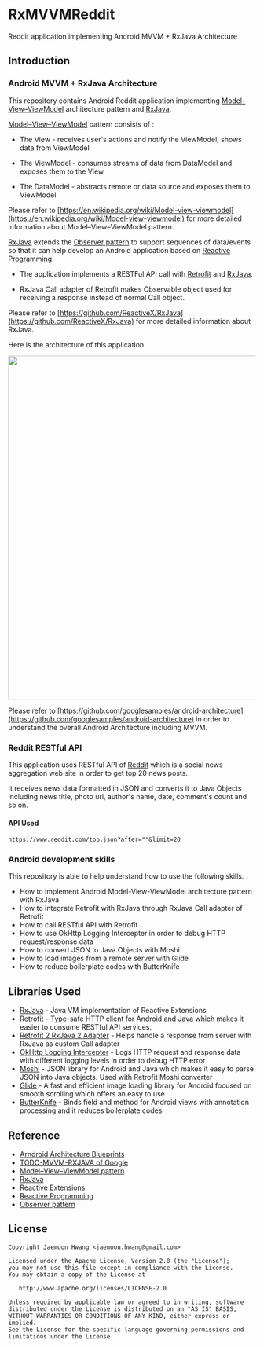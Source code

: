 # RxMVVMReddit
Reddit application implementing Android MVVM + RxJava Architecture

Introduction
------------
### Android MVVM + RxJava Architecture
This repository contains Android Reddit application implementing [Model–View–ViewModel][13] architecture pattern and [RxJava][20].

[Model–View–ViewModel][13] pattern consists of : 

* The View - receives user's actions and notify the ViewModel, shows data from ViewModel

* The ViewModel - consumes streams of data from DataModel and exposes them to the View

* The DataModel - abstracts remote or data source and exposes them to ViewModel

Please refer to [https://en.wikipedia.org/wiki/Model-view-viewmodel](https://en.wikipedia.org/wiki/Model-view-viewmodel) for more detailed information about Model–View–ViewModel pattern.

[RxJava][20] extends the [Observer pattern][10] to support sequences of data/events so that it can help develop an Android application based on [Reactive Programming][23]. 

* The application implements a RESTFul API call with [Retrofit][1] and [RxJava][20]. 

* RxJava Call adapter of Retrofit makes Observable object used for receiving a response instead of normal Call object.

Please refer to [https://github.com/ReactiveX/RxJava](https://github.com/ReactiveX/RxJava) for more detailed information about RxJava.

Here is the architecture of this application.
<p><img src=https://softpian.github.io/gifs/RxMVVMReddit.png width="700" /></p>

Please refer to [https://github.com/googlesamples/android-architecture](https://github.com/googlesamples/android-architecture) in order to understand the overall Android Architecture including MVVM.

### Reddit RESTful API
This application uses RESTful API of [Reddit][0] which is a social news aggregation web site in order to get top 20 news posts.

It receives news data formatted in JSON and converts it to Java Objects including news title, photo url, author's name, date, comment's count and so on.
#### API Used

```
https://www.reddit.com/top.json?after=""&limit=20
```

[0]: https://www.reddit.com/

### Android development skills
This repository is able to help understand how to use the following skills.
* How to implement Android Model-View-ViewModel architecture pattern with RxJava
* How to integrate Retrofit with RxJava through RxJava Call adapter of Retrofit
* How to call RESTful API with Retrofit
* How to use OkHttp Logging Intercepter in order to debug HTTP request/response data  
* How to convert JSON to Java Objects with Moshi
* How to load images from a remote server with Glide
* How to reduce boilerplate codes with ButterKnife

Libraries Used
---------------
* [RxJava][20] - Java VM implementation of Reactive Extensions
* [Retrofit][1] - Type-safe HTTP client for Android and Java which makes it easier to consume RESTful API services.
* [Retrofit 2 RxJava 2 Adapter][6] - Helps handle a response from server with RxJava as custom Call adapter
* [OkHttp Logging Intercepter][2] - Logs HTTP request and response data with different logging levels in order to debug HTTP error 
* [Moshi][3] - JSON library for Android and Java which makes it easy to parse JSON into Java objects. Used with Retrofit Moshi converter
* [Glide][4] - A fast and efficient image loading library for Android focused on smooth scrolling which offers an easy to use
* [ButterKnife][5] - Binds field and method for Android views with annotation processing and it reduces boilerplate codes


[1]: http://square.github.io/retrofit/
[2]: https://github.com/square/okhttp/wiki/Interceptors
[3]: https://github.com/square/moshi
[4]: https://bumptech.github.io/glide/
[5]: http://jakewharton.github.io/butterknife/
[6]: https://github.com/square/retrofit/tree/master/retrofit-adapters/rxjava2

Reference
---------
* [Arndroid Architecture Blueprints][11]
* [TODO-MVVM-RXJAVA of Google][12]
* [Model–View–ViewModel pattern][13]
* [RxJava][20]
* [Reactive Extensions][21]
* [Reactive Programming][23]
* [Observer pattern][10]

[10]: https://en.wikipedia.org/wiki/Observer_pattern
[11]: https://github.com/googlesamples/android-architecture
[12]: https://github.com/googlesamples/android-architecture/tree/dev-todo-mvvm-rxjava/
[13]: https://en.wikipedia.org/wiki/Model-view-viewmodel
[20]: https://github.com/ReactiveX/RxJava
[21]: http://reactivex.io/
[23]: https://en.wikipedia.org/wiki/Reactive_programming

License
-------

    Copyright Jaemoon Hwang <jaemoon.hwang@gmail.com>

    Licensed under the Apache License, Version 2.0 (the "License");
    you may not use this file except in compliance with the License.
    You may obtain a copy of the License at

       http://www.apache.org/licenses/LICENSE-2.0

    Unless required by applicable law or agreed to in writing, software
    distributed under the License is distributed on an "AS IS" BASIS,
    WITHOUT WARRANTIES OR CONDITIONS OF ANY KIND, either express or implied.
    See the License for the specific language governing permissions and
    limitations under the License.
